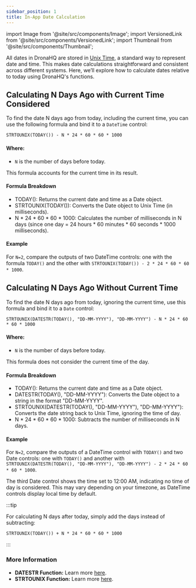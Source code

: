 ```yaml
---
sidebar_position: 1
title: In-App Date Calculation
---
```


import Image from '@site/src/components/Image'; 
import VersionedLink from '@site/src/components/VersionedLink'; 
import Thumbnail from '@site/src/components/Thumbnail';


All dates in DronaHQ are stored in [Unix Time](https://en.wikipedia.org/wiki/Unix_time), a standard way to represent date and time. This makes date calculations straightforward and consistent across different systems. Here, we’ll explore how to calculate dates relative to today using DronaHQ's functions.

## Calculating N Days Ago with Current Time Considered

To find the date N days ago from today, including the current time, you can use the following formula and bind it to a `DateTime` control:

```plaintext
STRTOUNIX(TODAY()) - N * 24 * 60 * 60 * 1000
```

#### Where:
- `N` is the number of days before today.

This formula accounts for the current time in its result.

#### Formula Breakdown

- TODAY(): Returns the current date and time as a Date object.
- STRTOUNIX(TODAY()): Converts the Date object to Unix Time (in milliseconds).
- N * 24 * 60 * 60 * 1000: Calculates the number of milliseconds in N days (since one day = 24 hours * 60 minutes * 60 seconds * 1000 milliseconds).

#### Example

For `N=2`, compare the outputs of two DateTime controls: one with the formula `TODAY()` and the other with `STRTOUNIX(TODAY()) - 2 * 24 * 60 * 60 * 1000`.

<figure>
  <Thumbnail src="/img/building-apps-guides/in-app-date-calculation/example1.png" alt="" />
</figure>

## Calculating N Days Ago Without Current Time

To find the date N days ago from today, ignoring the current time, use this formula and bind it to a `Date` control:

```plaintext
STRTOUNIX(DATESTR(TODAY(), "DD-MM-YYYY"), "DD-MM-YYYY") - N * 24 * 60 * 60 * 1000
```

#### Where:
- `N` is the number of days before today.

This formula does not consider the current time of the day.

#### Formula Breakdown

- TODAY(): Returns the current date and time as a Date object.
- DATESTR(TODAY(), "DD-MM-YYYY"): Converts the Date object to a string in the format "DD-MM-YYYY".
- STRTOUNIX(DATESTR(TODAY(), "DD-MM-YYYY"), "DD-MM-YYYY"): Converts the date string back to Unix Time, ignoring the time of day.
- N * 24 * 60 * 60 * 1000: Subtracts the number of milliseconds in N days.

#### Example

For `N=2`, compare the outputs of a DateTime control with `TODAY()` and two Date controls: one with `TODAY()` and another with `STRTOUNIX(DATESTR(TODAY(), "DD-MM-YYYY"), "DD-MM-YYYY") - 2 * 24 * 60 * 60 * 1000`.

<figure>
  <Thumbnail src="/img/building-apps-guides/in-app-date-calculation/example2.png" alt="" />
</figure>

The third Date control shows the time set to 12:00 AM, indicating no time of day is considered. This may vary depending on your timezone, as DateTime controls display local time by default.

:::tip

For calculating N days after today, simply add the days instead of subtracting:
  ```plaintext
  STRTOUNIX(TODAY()) + N * 24 * 60 * 60 * 1000
  ```

:::

### More Information

- **DATESTR Function:** Learn more [here](https://docs.dronahq.com/reference/keywords-js-utilities/fx-formulas/#datestr).
- **STRTOUNIX Function:** Learn more [here](https://docs.dronahq.com/reference/keywords-js-utilities/fx-formulas/#strtounix).
